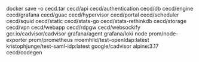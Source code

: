 docker save -o cecd.tar cecd/api cecd/authentication  cecd/db   cecd/engine   cecd/grafana   cecd/guac   cecd/hypervisor   cecd/portal      cecd/scheduler    cecd/squid       cecd/static          cecd/stats-go   cecd/stats-rethinkdb    cecd/storage   cecd/vpn    cecd/webapp   cecd/rdpgw cecd/websockify  gcr.io/cadvisor/cadvisor    grafana/agent     grafana/loki   node     prom/node-exporter    prom/prometheus rroemhild/test-openldap:latest kristophjunge/test-saml-idp:latest google/cadvisor alpine:3.17 cecd/codegen
